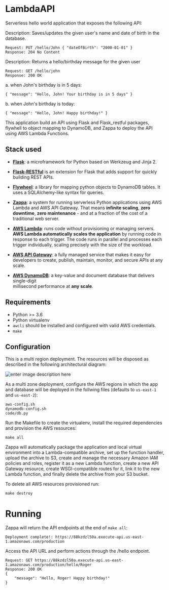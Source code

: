 
# LambdaAPI


Serverless hello world application that exposes the following API:

Description: Saves/updates the given user's name and date of birth in the database.

    Request: PUT /hello/John { "dateOfBirth": "2000-01-01" }
    Response: 204 No Content

Description: Returns a hello/birthday message for the given user

    Request: GET /hello/john
    Response: 200 OK

a. when John's birthday is in 5 days:

    { "message": "Hello, John! Your birthday is in 5 days" }

b. when John's birthday is today:

    { "message": "Hello, John! Happy birthday!" }

This application build an API using Flask and Flask_restful packages,
flywhell to object mapping to DynamoDB, and Zappa to deploy the API using AWS Lambda Functions.

## Stack used

 - **[Flask](http://flask.pocoo.org/)**: a microframework for Python based on Werkzeug and Jinja 2.
 -    **[Flask-RESTful](https://flask-restful.readthedocs.io/en/latest/)** is an extension for Flask that adds support for quickly building REST
   APIs.
   
 - **[Flywheel](https://flywheel.readthedocs.io/en/latest/#)**: a library for mapping python objects to DynamoDB tables. It uses a
   SQLAlchemy-like syntax for queries.
  
 -  **[Zappa](https://github.com/Miserlou/Zappa)**: a system for running serverless Python applications using AWS Lambda and AWS API Gateway.
   That means **infinite scaling**, **zero downtime**, **zero
   maintenance** - and at a fraction of the cost of a traditional web
   server.
 - **[AWS Lambda](https://aws.amazon.com/lambda/)**: runs code without provisioning or managing servers.  **AWS Lambda automatically scales the application** by running code in response to each trigger.
   The code runs in parallel and processes each trigger individually,
   scaling precisely with the size of the workload.
 - **[AWS API Gateway](https://aws.amazon.com/api-gateway/)**: a fully managed service that makes it easy for developers 
   to create, publish, maintain, monitor, and secure APIs at any scale.
 - **[AWS DynamoDB](https://aws.amazon.com/dynamodb/)**: a key-value and document database that delivers single-digit   
   millisecond performance at **any scale**.

## Requirements

 - Python >= 3.6
 - Python virtualenv
 - `awcli` should be installed and configured with valid AWS credentials.
 - `make`

## Configuration

This is a multi region deployment. The resources will be disposed as described in the following architectural diagram:

![enter image description here](https://raw.githubusercontent.com/progerjkd/LambdaAPI/master/AWS%20Architecture.png)

As a multi zone deployment, configure the AWS regions in which the app and database will be deployed in the follwing files (defaults to `us-east-1` and `us-east-2`):

    aws-config.sh
    dynamodb-config.sh
    code/db.py

Run the Makefile to create the virtualenv, install the required dependencies and provision the AWS resources:

    make all

Zappa will automatically package the application and local virtual environment into a Lambda-compatible archive, set up the function handler, upload the archive to S3, create and manage the necessary Amazon IAM policies and roles, register it as a new Lambda function, create a new API Gateway resource, create WSGI-compatible routes for it, link it to the new Lambda function, and finally delete the archive from your S3 bucket.

To delete all AWS resources provisioned run:

    make destroy


# Running

Zappa will return the API endpoints at the end of `make all`:

    Deployment complete!: https://88kzdzl50a.execute-api.us-east-1.amazonaws.com/production

Access the API URL and perform actions through the /hello endpoint.

    Request: GET https://88kzdzl50a.execute-api.us-east-1.amazonaws.com/production/hello/Roger
    Response: 200 OK
    {
	    "message": "Hello, Roger! Happy birthday!"
    }

